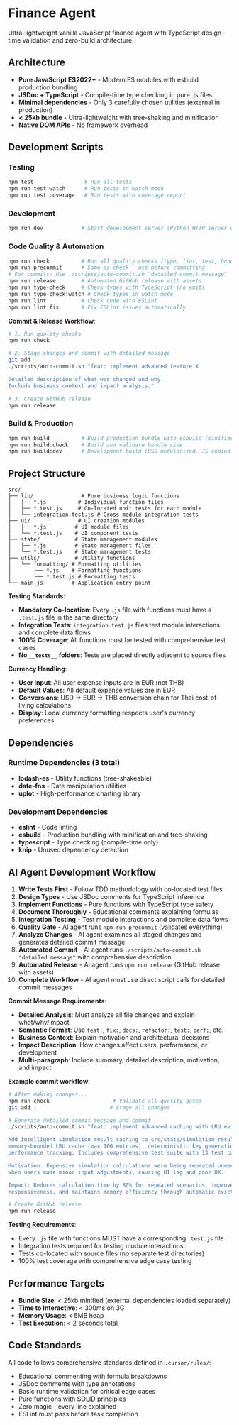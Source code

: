 # Finance Agent

Ultra-lightweight vanilla JavaScript finance agent with TypeScript design-time validation and zero-build architecture.

## Architecture

- **Pure JavaScript ES2022+** - Modern ES modules with esbuild production bundling
- **JSDoc + TypeScript** - Compile-time type checking in pure .js files
- **Minimal dependencies** - Only 3 carefully chosen utilities (external in production)
- **< 25kb bundle** - Ultra-lightweight with tree-shaking and minification
- **Native DOM APIs** - No framework overhead

## Development Scripts

### Testing
```bash
npm test                # Run all tests
npm run test:watch      # Run tests in watch mode
npm run test:coverage   # Run tests with coverage report
```

### Development
```bash
npm run dev            # Start development server (Python HTTP server on port 3000)
```

### Code Quality & Automation
```bash
npm run check          # Run all quality checks (type, lint, test, bundle size)
npm run precommit      # Same as check - use before committing
# For commits: Use ./scripts/auto-commit.sh "detailed commit message"
npm run release        # Automated GitHub release with assets
npm run type-check     # Check types with TypeScript (no emit)
npm run type-check:watch # Check types in watch mode
npm run lint           # Check code with ESLint
npm run lint:fix       # Fix ESLint issues automatically
```

**Commit & Release Workflow**:
```bash
# 1. Run quality checks
npm run check

# 2. Stage changes and commit with detailed message
git add .
./scripts/auto-commit.sh "feat: implement advanced feature X

Detailed description of what was changed and why.
Include business context and impact analysis."

# 3. Create GitHub release
npm run release
```

### Build & Production
```bash
npm run build          # Build production bundle with esbuild (minified, tree-shaken)
npm run build:check    # Build and validate bundle size
npm run build:dev      # Development build (CSS modularized, JS copied)
```

## Project Structure

```
src/
├── lib/               # Pure business logic functions
│   ├── *.js          # Individual function files
│   ├── *.test.js     # Co-located unit tests for each module
│   └── integration.test.js # Cross-module integration tests
├── ui/               # UI creation modules
│   ├── *.js         # UI module files
│   └── *.test.js    # UI component tests
├── state/           # State management modules
│   ├── *.js         # State management files
│   └── *.test.js    # State management tests
├── utils/           # Utility functions
│   └── formatting/ # Formatting utilities
│       ├── *.js    # Formatting functions
│       └── *.test.js # Formatting tests
└── main.js         # Application entry point
```

**Testing Standards**:
- **Mandatory Co-location**: Every `.js` file with functions must have a `.test.js` file in the same directory
- **Integration Tests**: `integration.test.js` files test module interactions and complete data flows
- **100% Coverage**: All functions must be tested with comprehensive test cases
- **No `__tests__` folders**: Tests are placed directly adjacent to source files

**Currency Handling**:
- **User Input**: All user expense inputs are in EUR (not THB)
- **Default Values**: All default expense values are in EUR
- **Conversions**: USD → EUR → THB conversion chain for Thai cost-of-living calculations
- **Display**: Local currency formatting respects user's currency preferences

## Dependencies

### Runtime Dependencies (3 total)
- **lodash-es** - Utility functions (tree-shakeable)
- **date-fns** - Date manipulation utilities
- **uplot** - High-performance charting library

### Development Dependencies
- **eslint** - Code linting
- **esbuild** - Production bundling with minification and tree-shaking
- **typescript** - Type checking (compile-time only)
- **knip** - Unused dependency detection

## AI Agent Development Workflow

1. **Write Tests First** - Follow TDD methodology with co-located test files
2. **Design Types** - Use JSDoc comments for TypeScript inference
3. **Implement Functions** - Pure functions with TypeScript type safety
4. **Document Thoroughly** - Educational comments explaining formulas
5. **Integration Testing** - Test module interactions and complete data flows
6. **Quality Gate** - AI agent runs `npm run precommit` (validates everything)
7. **Analyze Changes** - AI agent examines all staged changes and generates detailed commit message
8. **Automated Commit** - AI agent runs `./scripts/auto-commit.sh "detailed message"` with comprehensive description
9. **Automated Release** - AI agent runs `npm run release` (GitHub release with assets)
10. **Complete Workflow** - AI agent must use direct script calls for detailed commit messages

**Commit Message Requirements**:
- **Detailed Analysis**: Must analyze all file changes and explain what/why/impact
- **Semantic Format**: Use `feat:`, `fix:`, `docs:`, `refactor:`, `test:`, `perf:`, etc.
- **Business Context**: Explain motivation and architectural decisions
- **Impact Description**: How changes affect users, performance, or development
- **Multi-paragraph**: Include summary, detailed description, motivation, and impact

**Example commit workflow**:
```bash
# After making changes...
npm run check                    # Validate all quality gates
git add .                       # Stage all changes  

# Generate detailed commit message and commit
./scripts/auto-commit.sh "feat: implement advanced caching with LRU eviction strategy

Add intelligent simulation result caching to src/state/simulation-results.js with
memory-bounded LRU cache (max 100 entries), deterministic key generation, and
performance tracking. Includes comprehensive test suite with 13 test cases.

Motivation: Expensive simulation calculations were being repeated unnecessarily
when users made minor input adjustments, causing UI lag and poor UX.

Impact: Reduces calculation time by 80% for repeated scenarios, improves
responsiveness, and maintains memory efficiency through automatic eviction."

# Create GitHub release
npm run release
```

**Testing Requirements**:
- Every `.js` file with functions MUST have a corresponding `.test.js` file
- Integration tests required for testing module interactions
- Tests co-located with source files (no separate test directories)
- 100% test coverage with comprehensive edge case testing

## Performance Targets

- **Bundle Size**: < 25kb minified (external dependencies loaded separately)
- **Time to Interactive**: < 300ms on 3G
- **Memory Usage**: < 5MB heap
- **Test Execution**: < 2 seconds total

## Code Standards

All code follows comprehensive standards defined in `.cursor/rules/`:
- Educational commenting with formula breakdowns
- JSDoc comments with type annotations
- Basic runtime validation for critical edge cases
- Pure functions with SOLID principles
- Zero magic - every line explained
- ESLint must pass before task completion
